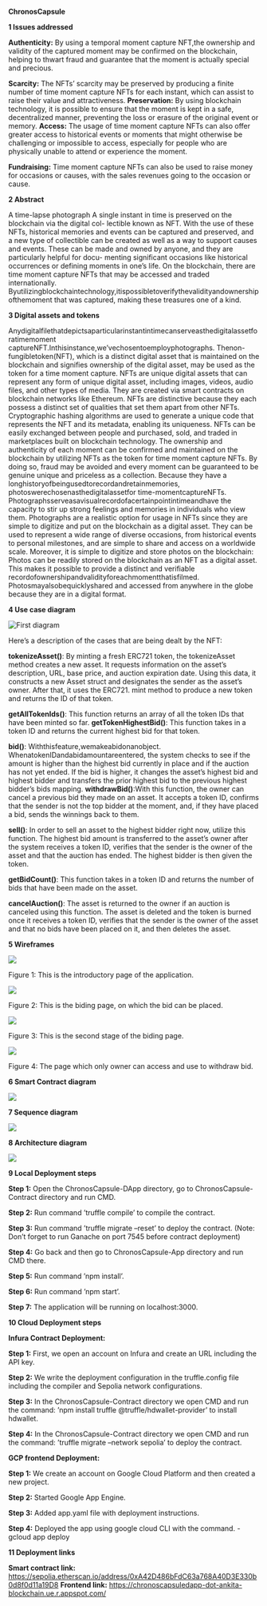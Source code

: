 ﻿
**ChronosCapsule**

**1 Issues addressed**

**Authenticity:** By using a temporal moment capture NFT,the ownership and validity of the captured moment may be confirmed on the blockchain, helping to thwart fraud and guarantee that the moment is actually special and precious.

**Scarcity:** The NFTs’ scarcity may be preserved by producing a finite number of time moment capture NFTs for each instant, which can assist to raise their value and attractiveness. **Preservation:** By using blockchain technology, it is possible to ensure that the moment is kept in a safe, decentralized manner, preventing the loss or erasure of the original event or memory. **Access:** The usage of time moment capture NFTs can also offer greater access to historical events or moments that might otherwise be challenging or impossible to access, especially for people who are physically unable to attend or experience the moment.

**Fundraising:** Time moment capture NFTs can also be used to raise money for occasions or causes, with the sales revenues going to the occasion or cause.

**2 Abstract**

A time-lapse photograph A single instant in time is preserved on the blockchain via the digital col- lectible known as NFT. With the use of these NFTs, historical memories and events can be captured and preserved, and a new type of collectible can be created as well as a way to support causes and events. These can be made and owned by anyone, and they are particularly helpful for docu- menting significant occasions like historical occurrences or defining moments in one’s life. On the blockchain, there are time moment capture NFTs that may be accessed and traded internationally. Byutilizingblockchaintechnology,itispossibletoverifythevalidityandownershipofthemoment that was captured, making these treasures one of a kind.

**3 Digital assets and tokens**

Anydigitalfilethatdepictsaparticularinstantintimecanserveasthedigitalassetforatimemoment captureNFT.Inthisinstance,we’vechosentoemployphotographs. Thenon-fungibletoken(NFT), which is a distinct digital asset that is maintained on the blockchain and signifies ownership of the digital asset, may be used as the token for a time moment capture. NFTs are unique digital assets that can represent any form of unique digital asset, including images, videos, audio files, and other types of media. They are created via smart contracts on blockchain networks like Ethereum. NFTs are distinctive because they each possess a distinct set of qualities that set them apart from other NFTs. Cryptographic hashing algorithms are used to generate a unique code that represents the NFT and its metadata, enabling its uniqueness. NFTs can be easily exchanged between people and purchased, sold, and traded in marketplaces built on blockchain technology. The ownership and authenticity of each moment can be confirmed and maintained on the blockchain by utilizing NFTs as the token for time moment capture NFTs. By doing so, fraud may be avoided and every moment can be guaranteed to be genuine unique and priceless as a collection. Because they have a longhistoryofbeingusedtorecordandretainmemories, photoswerechosenasthedigitalassetfor time-momentcaptureNFTs. Photographsserveasavisualrecordofacertainpointintimeandhave the capacity to stir up strong feelings and memories in individuals who view them. Photographs are a realistic option for usage in NFTs since they are simple to digitize and put on the blockchain as a digital asset. They can be used to represent a wide range of diverse occasions, from historical events to personal milestones, and are simple to share and access on a worldwide scale. Moreover, it is simple to digitize and store photos on the blockchain: Photos can be readily stored on the blockchain as an NFT as a digital asset. This makes it possible to provide a distinct and verifiable recordofownershipandvalidityforeachmomentthatisfilmed. Photosmayalsobequicklyshared and accessed from anywhere in the globe because they are in a digital format.

**4 Use case diagram**

![First diagram](github.com/dip3634/ChronosCapsule/blob/master/README_Images/Aspose.Words.c97c9e3d-d47b-4a95-8ee6-95355e3f38bd.002.jpeg?raw=true)

Here’s a description of the cases that are being dealt by the NFT:

**tokenizeAsset()**: By minting a fresh ERC721 token, the tokenizeAsset method creates a new asset. It requests information on the asset’s description, URL, base price, and auction expiration date. Using this data, it constructs a new Asset struct and designates the sender as the asset’s owner. After that, it uses the ERC721. mint method to produce a new token and returns the ID of that token.

**getAllTokenIds()**: This function returns an array of all the token IDs that have been minted so far. **getTokenHighestBid()**: This function takes in a token ID and returns the current highest bid for that token.

**bid()**: Withthisfeature,wemakeabidonanobject. WhenatokenIDandabidamountareentered, the system checks to see if the amount is higher than the highest bid currently in place and if the auction has not yet ended. If the bid is higher, it changes the asset’s highest bid and highest bidder and transfers the prior highest bid to the previous highest bidder’s bids mapping. **withdrawBid()**:With this function, the owner can cancel a previous bid they made on an asset. It accepts a token ID, confirms that the sender is not the top bidder at the moment, and, if they have placed a bid, sends the winnings back to them.

**sell()**: In order to sell an asset to the highest bidder right now, utilize this function. The highest bid amount is transferred to the asset’s owner after the system receives a token ID, verifies that the sender is the owner of the asset and that the auction has ended. The highest bidder is then given the token.

**getBidCount()**: This function takes in a token ID and returns the number of bids that have been made on the asset.

**cancelAuction()**: The asset is returned to the owner if an auction is canceled using this function. The asset is deleted and the token is burned once it receives a token ID, verifies that the sender is the owner of the asset and that no bids have been placed on it, and then deletes the asset.

**5 Wireframes**

![](Aspose.Words.c97c9e3d-d47b-4a95-8ee6-95355e3f38bd.003.jpeg)

Figure 1: This is the introductory page of the application.

![](Aspose.Words.c97c9e3d-d47b-4a95-8ee6-95355e3f38bd.004.jpeg)

Figure 2: This is the biding page, on which the bid can be placed.

![](Aspose.Words.c97c9e3d-d47b-4a95-8ee6-95355e3f38bd.005.jpeg)

Figure 3: This is the second stage of the biding page.

![](Aspose.Words.c97c9e3d-d47b-4a95-8ee6-95355e3f38bd.006.jpeg)

Figure 4: The page which only owner can access and use to withdraw bid.

**6 Smart Contract diagram**

![](Aspose.Words.c97c9e3d-d47b-4a95-8ee6-95355e3f38bd.007.jpeg)

**7 Sequence diagram**

![](Aspose.Words.c97c9e3d-d47b-4a95-8ee6-95355e3f38bd.008.jpeg)

**8 Architecture diagram**

![](Aspose.Words.c97c9e3d-d47b-4a95-8ee6-95355e3f38bd.009.jpeg)

**9 Local Deployment steps**

**Step 1:** Open the ChronosCapsule-DApp directory, go to ChronosCapsule-Contract directory and run CMD.

**Step 2:** Run command ’truffle compile’ to compile the contract.

**Step 3:** Run command ’truffle migrate –reset’ to deploy the contract. (Note: Don’t forget to run Ganache on port 7545 before contract deployment)

**Step 4:** Go back and then go to ChronosCapsule-App directory and run CMD there.

**Step 5:** Run command ’npm install’.

**Step 6:** Run command ’npm start’.

**Step 7:** The application will be running on localhost:3000.

**10 Cloud Deployment steps**

**Infura Contract Deployment:**

**Step 1:** First, we open an account on Infura and create an URL including the API key.

**Step 2:** We write the deployment configuration in the truffle.config file including the compiler and Sepolia network configurations.

**Step 3:** In the ChronosCapsule-Contract directory we open CMD and run the command: ’npm install truffle @truffle/hdwallet-provider’ to install hdwallet.

**Step 4:** In the ChronosCapsule-Contract directory we open CMD and run the command: ’truffle migrate –network sepolia’ to deploy the contract.

**GCP frontend Deployment:**

**Step 1:** We create an account on Google Cloud Platform and then created a new project.

**Step 2:** Started Google App Engine.

**Step 3:** Added app.yaml file with deployment instructions.

**Step 4:** Deployed the app using google cloud CLI with the command. - gcloud app deploy

**11 Deployment links**

**Smart contract link:** https://sepolia.etherscan.io/address/0xA42D486bFdC63a768A40D3E330b0d8f0d11a19D8 **Frontend link:** https://chronoscapsuledapp-dot-ankita-blockchain.ue.r.appspot.com/
